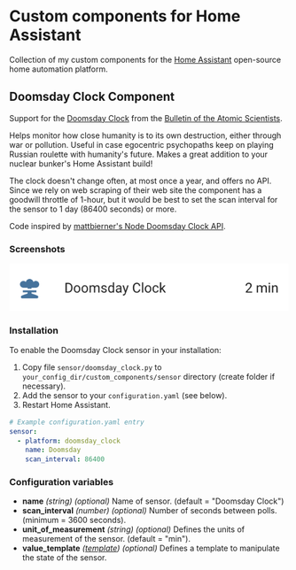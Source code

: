 # Custom components for Home Assistant

Collection of my custom components for the [Home Assistant](https://home-assistant.io/) open-source home automation platform.

## Doomsday Clock Component

Support for the [Doomsday Clock](https://en.wikipedia.org/wiki/Doomsday_Clock) from the [Bulletin of the Atomic Scientists](https://thebulletin.org/).

Helps monitor how close humanity is to its own destruction, either through war or pollution. Useful in case egocentric psychopaths keep on playing Russian roulette with humanity's future. Makes a great addition to your nuclear bunker's Home Assistant build!

The clock doesn't change often, at most once a year, and offers no API. Since we rely on web scraping of their web site the component has a goodwill throttle of 1-hour, but it would be best to set the scan interval for the sensor to 1 day (86400 seconds) or more.

Code inspired by [mattbierner's Node Doomsday Clock API](https://github.com/mattbierner/MinutesToMidnight).

### Screenshots

![Sensor state](./screenshots/doomsday_clock_2min.png "Sensor state")

### Installation

To enable the Doomsday Clock sensor in your installation:

1. Copy file `sensor/doomsday_clock.py` to `your_config_dir/custom_components/sensor` directory (create folder if necessary). 
1. Add the sensor to your `configuration.yaml` (see below).
1. Restart Home Assistant.

```yaml
# Example configuration.yaml entry
sensor:
  - platform: doomsday_clock
    name: Doomsday
    scan_interval: 86400
```

### Configuration variables

- **name** _(string) (optional)_ Name of sensor. (default = "Doomsday Clock")
- **scan_interval** _(number) (optional)_ Number of seconds between polls. (minimum = 3600 seconds).
- **unit_of_measurement** _(string) (optional)_ Defines the units of measurement of the sensor. (default = "min").
- **value_template** _([template](https://home-assistant.io/docs/configuration/templating/)) (optional)_ Defines a template to manipulate the state of the sensor.






